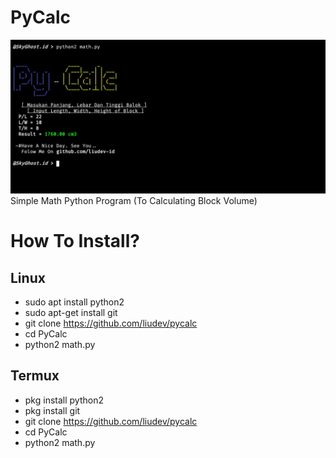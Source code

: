 # PyCalc
<img src="Pic.jpg"/>
Simple Math Python Program (To Calculating Block Volume)

# How To Install?
## Linux
- sudo apt install python2
- sudo apt-get install git
- git clone https://github.com/liudev/pycalc
- cd PyCalc
- python2 math.py
## Termux
- pkg install python2
- pkg install git
- git clone https://github.com/liudev/pycalc
- cd PyCalc
- python2 math.py
